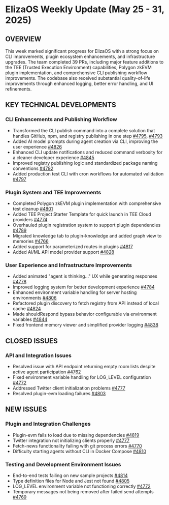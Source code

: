 # ElizaOS Weekly Update (May 25 - 31, 2025)

## OVERVIEW
This week marked significant progress for ElizaOS with a strong focus on CLI improvements, plugin ecosystem enhancements, and infrastructure upgrades. The team completed 39 PRs, including major feature additions to the TEE (Trusted Execution Environment) capabilities, Polygon zkEVM plugin implementation, and comprehensive CLI publishing workflow improvements. The codebase also received substantial quality-of-life improvements through enhanced logging, better error handling, and UI refinements.

## KEY TECHNICAL DEVELOPMENTS

### CLI Enhancements and Publishing Workflow
* Transformed the CLI publish command into a complete solution that handles GitHub, npm, and registry publishing in one step [#4795](https://github.com/elizaos/eliza/pull/4795), [#4793](https://github.com/elizaos/eliza/pull/4793)
* Added AI model prompts during agent creation via CLI, improving the user experience [#4826](https://github.com/elizaos/eliza/pull/4826)
* Enhanced CLI update notifications and reduced command verbosity for a cleaner developer experience [#4845](https://github.com/elizaos/eliza/pull/4845)
* Improved registry publishing logic and standardized package naming conventions [#4792](https://github.com/elizaos/eliza/pull/4792)
* Added production test CLI with cron workflows for automated validation [#4797](https://github.com/elizaos/eliza/pull/4797)

### Plugin System and TEE Improvements
* Completed Polygon zkEVM plugin implementation with comprehensive test cleanup [#4801](https://github.com/elizaos/eliza/pull/4801)
* Added TEE Project Starter Template for quick launch in TEE Cloud providers [#4774](https://github.com/elizaos/eliza/pull/4774)
* Overhauled plugin registration system to support plugin dependencies [#4789](https://github.com/elizaos/eliza/pull/4789)
* Migrated knowledge tab to plugin-knowledge and added graph view to memories [#4766](https://github.com/elizaos/eliza/pull/4766)
* Added support for parameterized routes in plugins [#4817](https://github.com/elizaos/eliza/pull/4817)
* Added AI/ML API model provider support [#4828](https://github.com/elizaos/eliza/pull/4828)

### User Experience and Infrastructure Improvements
* Added animated "agent is thinking..." UX while generating responses [#4778](https://github.com/elizaos/eliza/pull/4778)
* Improved logging system for better development experience [#4784](https://github.com/elizaos/eliza/pull/4784)
* Enhanced environment variable handling for server hosting environments [#4806](https://github.com/elizaos/eliza/pull/4806)
* Refactored plugin discovery to fetch registry from API instead of local cache [#4824](https://github.com/elizaos/eliza/pull/4824)
* Made shouldRespond bypass behavior configurable via environment variables [#4844](https://github.com/elizaos/eliza/pull/4844)
* Fixed frontend memory viewer and simplified provider logging [#4838](https://github.com/elizaos/eliza/pull/4838)

## CLOSED ISSUES

### API and Integration Issues
* Resolved issue with API endpoint returning empty room lists despite active agent participation [#4762](https://github.com/elizaos/eliza/issues/4762)
* Fixed environment variable handling for LOG_LEVEL configuration [#4772](https://github.com/elizaos/eliza/issues/4772)
* Addressed Twitter client initialization problems [#4777](https://github.com/elizaos/eliza/issues/4777)
* Resolved plugin-evm loading failures [#4803](https://github.com/elizaos/eliza/issues/4803)

## NEW ISSUES

### Plugin and Integration Challenges
* Plugin-evm fails to load due to missing dependencies [#4819](https://github.com/elizaos/eliza/issues/4819)
* Twitter integration not initializing clients properly [#4777](https://github.com/elizaos/eliza/issues/4777)
* Fetch-news functionality failing with git process errors [#4770](https://github.com/elizaos/eliza/issues/4770)
* Difficulty starting agents without CLI in Docker Compose [#4810](https://github.com/elizaos/eliza/issues/4810)

### Testing and Development Environment Issues
* End-to-end tests failing on new sample projects [#4814](https://github.com/elizaos/eliza/issues/4814)
* Type definition files for Node and Jest not found [#4805](https://github.com/elizaos/eliza/issues/4805)
* LOG_LEVEL environment variable not functioning correctly [#4772](https://github.com/elizaos/eliza/issues/4772)
* Temporary messages not being removed after failed send attempts [#4769](https://github.com/elizaos/eliza/issues/4769)
